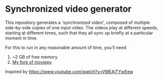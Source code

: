 # Synchronized video generator

This repository generates a 'synchronized video', composed of multiple side-by-side copies of one input video.
The videos play at different speeds, starting at different times, such that they all sync up briefly at a particular moment in time.

For this to run in any reasonable amount of time, you'll need
1. ~2 GB of free memory
2. [My fork of moviepy](https://github.com/Aaron1011/moviepy/tree/buffer_memory)

Inspired by https://www.youtube.com/watch?v=VMEAjTYwEew
